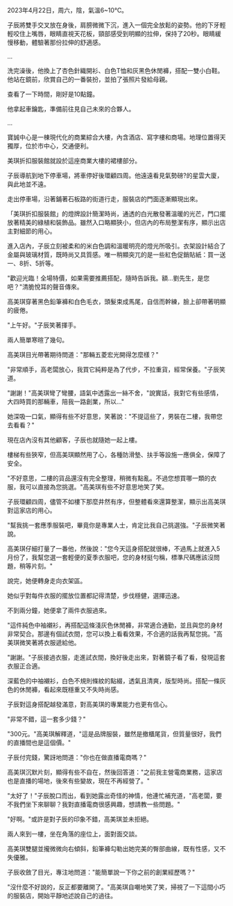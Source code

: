 2023年4月22日，周六，陰，氣溫6~10℃。

子辰將雙手交叉放在身後，肩膀微微下沉，進入一個完全放鬆的姿勢。他的下牙輕輕咬住上嘴唇，眼睛直視天花板，頸部感受到明顯的拉伸，保持了20秒。眼睛緩慢移動，體驗著那份拉伸的舒適感。

...

洗完澡後，他換上了杏色針織開衫、白色T恤和灰黑色休閒褲，搭配一雙小白鞋。他站在鏡前，欣賞自己的一番裝扮，並拍了張照片發給母親。

查看了一下時間，剛好是10點鐘。

他拿起車鑰匙，準備前往見自己未來的合夥人。

...

寶誠中心是一棟現代化的商業綜合大樓，內含酒店、寫字樓和商場。地理位置得天獨厚，位於市中心，交通便利。

美琪折扣服裝館就設於這座商業大樓的裙樓部分。

子辰導航到地下停車場，將車停好後環顧四周。他遠遠看見氣勢磅?的星雲大廈，與此地並不遠。

走出停車場，沿著鋪著石板路的街道行走，服裝店的門面逐漸顯現出來。

「美琪折扣服裝館」的燈牌設計簡潔時尚，通透的白光散發著溫暖的光芒，門口擺放著精美的綠植和裝飾品。雖然入口略顯狹小，但店內的布局整潔有序，顯示出店主對細節的用心。

進入店內，子辰立刻被柔和的米白色調和溫暖明亮的燈光所吸引。衣架設計結合了金屬與玻璃材質，既時尚又具質感。唯一稍顯突兀的是一些紅色促銷貼紙：買一送一、8折、5折等。

"歡迎光臨！全場特價，如果需要推薦搭配，隨時告訴我。額…劉先生，是您吧？"清脆悅耳的聲音傳來。

高美琪穿著黑色鉛筆褲和白色毛衣，頭髮束成馬尾，自信而幹練，臉上卻帶著明顯的疲倦。

"上午好。"子辰笑著揮手。

兩人簡單寒暄了幾句。

高美琪目光帶著期待問道："那輛五菱宏光開得怎麼樣？"

"非常順手，高老闆放心，我買它純粹是為了代步，不拉重貨，經常保養。"子辰笑道。

"謝謝！"高美琪彎了彎腰，語氣中透露出一絲不舍，"說實話，我對它有些感情，大四時買的那輛車，陪我一路創業，所以…"

她深吸一口氣，顯得有些不好意思，笑著說："不提這些了，男裝在二樓，我帶您去看看？"

現在店內沒有其他顧客，子辰也就隨她一起上樓。

樓梯有些狹窄，但高美琪顯然用了心，各種防滑墊、扶手等設施一應俱全，保障了安全。

"不好意思，二樓的貨品還沒有完全整理，稍微有點亂。不過您想買哪一類的衣服，我可以直接為您挑選。"高美琪有些不好意思地笑了笑。

子辰環顧四周，儘管不如樓下那麼井然有序，但整體看來還算整潔，顯示出高美琪對這家店的用心。

"幫我挑一套應季服裝吧，畢竟你是專業人士，肯定比我自己挑選強。"子辰微笑著說。

高美琪仔細打量了一番他，然後說："您今天這身搭配就很棒，不過馬上就進入5月份了，我幫您選一套輕便的夏季衣服吧，您的身材挺勻稱，標準尺碼應該沒問題，稍等片刻。"

說完，她便轉身走向衣架區。

她似乎對每件衣服的擺放位置都記得清楚，步伐穩健，選擇迅速。

不到兩分鐘，她便拿了兩件衣服過來。

"這件純色中袖襯衫，再搭配這條淺灰色休閒褲，非常適合通勤，並且與您的身材非常契合。那邊有個試衣間，您可以換上看看效果，不合適的話我再幫您挑。"高美琪微笑著將衣服遞給他。

"謝謝。"子辰接過衣服，走進試衣間，換好後走出來，對著鏡子看了看，發現這套衣服正合適。

深藍色的中袖襯衫，白色不規則條紋的點綴，透氣且清爽，版型時尚。搭配一條灰色的休閒褲，看起來既穩重又不失時尚感。

子辰對這身搭配越發滿意，對高美琪的專業能力也更有信心。

"非常不錯，這一套多少錢？"

"300元。"高美琪解釋道，"這是品牌服裝，雖然是撤櫃尾貨，但質量很好，我們的直播間也是這個價。"

子辰付完錢，驚訝地問道："你也在做直播電商嗎？"

高美琪沉默片刻，顯得有些不自在，然後回答道："之前我主營電商業務，這家店也是直播的場地，後來有些變故，現在不再經營了。"

"太好了！"子辰脫口而出，看到她露出奇怪的神情，他連忙補充道，"高老闆，要不我們坐下來聊聊？我對直播電商很感興趣，想請教一些問題。"

"好啊。"或許是對子辰的印象不錯，高美琪並未拒絕。

兩人來到一樓，坐在角落的座位上，面對面交談。

高美琪雙腿並攏微微向右傾斜，鉛筆褲勾勒出她完美的臀部曲線，既有性感，又不失優雅。

子辰收斂了目光，專注地問道："能簡單說一下你之前的創業經歷嗎？"

"沒什麼不好說的，反正都要離開了。"高美琪自嘲地笑了笑，掃視了一下這間小巧的服裝店，開始平靜地述說自己的過往。
